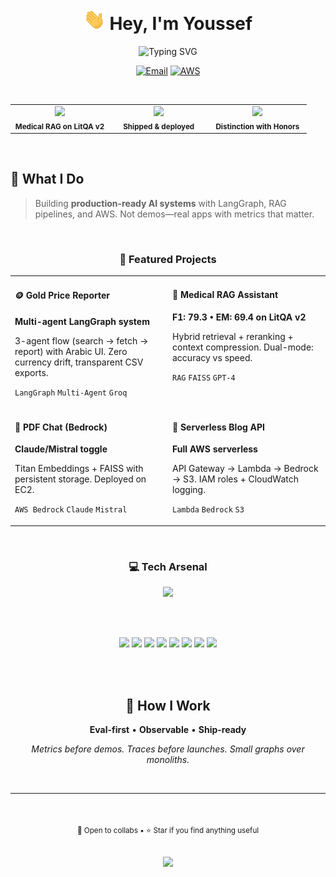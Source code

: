 <div align="center">

# <img src="https://raw.githubusercontent.com/ABSphreak/ABSphreak/master/gifs/Hi.gif" width="35"> Hey, I'm Youssef

<img src="https://readme-typing-svg.demolab.com?font=JetBrains+Mono&weight=600&size=22&duration=3000&pause=1000&color=0EA5E9&center=true&vCenter=true&repeat=true&width=600&lines=Building+AI+systems+that+ship;Multi-agent+flows+%E2%80%A2+RAG+%E2%80%A2+AWS;F1+79.3+on+Medical+RAG+%F0%9F%94%A5;LangGraph+%E2%80%A2+Claude+%E2%80%A2+Bedrock" alt="Typing SVG" />

<br/>

[![Email](https://img.shields.io/badge/📧-yi559668@gmail.com-0EA5E9?style=for-the-badge&labelColor=000000)](mailto:yi559668@gmail.com)
[![AWS](https://img.shields.io/badge/☁️_AWS-Certified-FF9900?style=for-the-badge&labelColor=000000)](https://aws.amazon.com/verification)

</div>

<br/>

<div align="center">
<table>
<tr>
<td align="center" width="33%">
<img src="https://img.shields.io/badge/F1_Score-79.3-22C55E?style=for-the-badge&logo=chartdotjs&logoColor=white&labelColor=000000" />
<br/><sub><b>Medical RAG on LitQA v2</b></sub>
</td>
<td align="center" width="33%">
<img src="https://img.shields.io/badge/Projects-10+-0EA5E9?style=for-the-badge&logo=github&logoColor=white&labelColor=000000" />
<br/><sub><b>Shipped & deployed</b></sub>
</td>
<td align="center" width="33%">
<img src="https://img.shields.io/badge/GPA-3.47/4.0-F59E0B?style=for-the-badge&logo=google-scholar&logoColor=white&labelColor=000000" />
<br/><sub><b>Distinction with Honors</b></sub>
</td>
</tr>
</table>
</div>

<br/>

## 🎯 What I Do

> Building **production-ready AI systems** with LangGraph, RAG pipelines, and AWS. Not demos—real apps with metrics that matter.

<br/>

<div align="center">

### 🚀 Featured Projects

</div>

<table>
<tr>
<td width="50%" valign="top">

#### 🪙 Gold Price Reporter
**Multi-agent LangGraph system**

3-agent flow (search → fetch → report) with Arabic UI. Zero currency drift, transparent CSV exports.

`LangGraph` `Multi-Agent` `Groq`

</td>
<td width="50%" valign="top">

#### 🏥 Medical RAG Assistant
**F1: 79.3 • EM: 69.4 on LitQA v2**

Hybrid retrieval + reranking + context compression. Dual-mode: accuracy vs speed.

`RAG` `FAISS` `GPT-4`

</td>
</tr>
<tr>
<td width="50%" valign="top">

#### 📄 PDF Chat (Bedrock)
**Claude/Mistral toggle**

Titan Embeddings + FAISS with persistent storage. Deployed on EC2.

`AWS Bedrock` `Claude` `Mistral`

</td>
<td width="50%" valign="top">

#### 🚀 Serverless Blog API
**Full AWS serverless**

API Gateway → Lambda → Bedrock → S3. IAM roles + CloudWatch logging.

`Lambda` `Bedrock` `S3`

</td>
</tr>
</table>

<br/>

<div align="center">

### 💻 Tech Arsenal

<img src="https://skillicons.dev/icons?i=python,aws,docker,git,fastapi,flask,postgres,linux&theme=dark" />

<br/><br/>

<img src="https://img.shields.io/badge/LangGraph-000000?style=for-the-badge&logo=python&logoColor=0EA5E9" />
<img src="https://img.shields.io/badge/LangChain-000000?style=for-the-badge&logo=chainlink&logoColor=0EA5E9" />
<img src="https://img.shields.io/badge/AWS_Bedrock-FF9900?style=for-the-badge&logo=amazon-aws&logoColor=white" />
<img src="https://img.shields.io/badge/GPT--4-412991?style=for-the-badge&logo=openai&logoColor=white" />
<img src="https://img.shields.io/badge/Claude-D97757?style=for-the-badge&logo=anthropic&logoColor=white" />
<img src="https://img.shields.io/badge/FAISS-00ADD8?style=for-the-badge&logo=meta&logoColor=white" />
<img src="https://img.shields.io/badge/Groq-F55036?style=for-the-badge&logo=&logoColor=white" />
<img src="https://img.shields.io/badge/Streamlit-FF4B4B?style=for-the-badge&logo=streamlit&logoColor=white" />

</div>

<br/><br/>

<div align="center">

## 🧭 How I Work

**Eval-first** • **Observable** • **Ship-ready**

_Metrics before demos. Traces before launches. Small graphs over monoliths._

<br/>

---

<br/>

<sub>💬 Open to collabs • ⭐ Star if you find anything useful</sub>

<br/>

<img src="https://capsule-render.vercel.app/api?type=waving&color=0:0EA5E9,100:22C55E&height=120&section=footer" />

</div>
